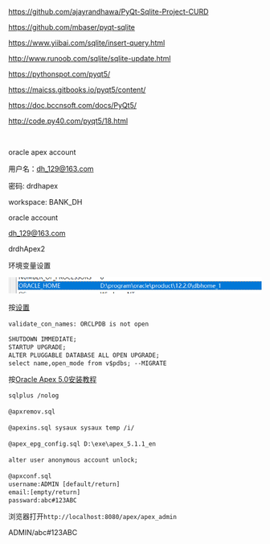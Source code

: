 

<https://github.com/ajayrandhawa/PyQt-Sqlite-Project-CURD>

<https://github.com/mbaser/pyqt-sqlite>



<https://www.yiibai.com/sqlite/insert-query.html>

<http://www.runoob.com/sqlite/sqlite-update.html>



<https://pythonspot.com/pyqt5/>

<https://maicss.gitbooks.io/pyqt5/content/>

<https://doc.bccnsoft.com/docs/PyQt5/>

<http://code.py40.com/pyqt5/18.html>





​		





oracle apex account

用户名：dh_129@163.com

密码: drdhapex

workspace: BANK_DH





oracle account

dh_129@163.com

drdhApex2





环境变量设置

![1556780896633](README.assets/1556780896633.png)

按[设置](<https://tutel.me/c/dba/questions/211436/can+not+install+oracle+apex+on+gnulinux+db+12c>)

`validate_con_names: ORCLPDB is not open`

```plsql
SHUTDOWN IMMEDIATE;
STARTUP UPGRADE;
ALTER PLUGGABLE DATABASE ALL OPEN UPGRADE;
select name,open_mode from v$pdbs; --MIGRATE
```



按[Oracle Apex 5.0安装教程](<https://blog.csdn.net/sunansheng/article/details/74196149>)

```
sqlplus /nolog

@apxremov.sql
 
@apexins.sql sysaux sysaux temp /i/

@apex_epg_config.sql D:\exe\apex_5.1.1_en

alter user anonymous account unlock;

@apxconf.sql
username:ADMIN [default/return]
email:[empty/return]
passward:abc#123ABC
```

浏览器打开`http://localhost:8080/apex/apex_admin`

ADMIN/abc#123ABC
